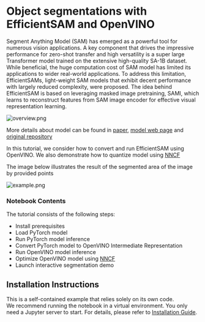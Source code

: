 # Object segmentations with EfficientSAM and OpenVINO

Segment Anything Model (SAM) has emerged as a powerful tool for numerous vision applications. A key component that drives the impressive performance for zero-shot transfer and high versatility is a super large Transformer model trained on the extensive high-quality SA-1B dataset. While beneficial, the huge computation cost of SAM model has limited its applications to wider real-world applications. To address this limitation, EfficientSAMs, light-weight SAM models that exhibit decent performance with largely reduced complexity, were proposed. The idea behind EfficientSAM is based on leveraging masked image pretraining, SAMI, which learns to reconstruct features from SAM image encoder for effective visual representation learning.

![overview.png](https://yformer.github.io/efficient-sam/EfficientSAM_files/overview.png)

More details about model can be found in [paper](https://arxiv.org/pdf/2312.00863.pdf), [model web page](https://yformer.github.io/efficient-sam/) and [original repository](https://github.com/yformer/EfficientSAM)

In this tutorial, we consider how to convert and run EfficientSAM using OpenVINO. We also demonstrate how to quantize model using [NNCF](https://github.com/openvinotoolkit/nncf)

The image below illustrates the result of the segmented area of the image by provided points

![example.png](https://github.com/openvinotoolkit/openvino_notebooks/assets/29454499/15d0a23a-0550-43c6-9ca9-f689e772a79a)


### Notebook Contents

The tutorial consists of the following steps:

- Install prerequisites
- Load PyTorch model
- Run PyTorch model inference
- Convert PyTorch model to OpenVINO Intermediate Representation
- Run OpenVINO model inference
- Optimize OpenVINO model using [NNCF](https://github.com/openvinotoolkit/nncf)
- Launch interactive segmentation demo

## Installation Instructions

This is a self-contained example that relies solely on its own code.</br>
We recommend  running the notebook in a virtual environment. You only need a Jupyter server to start.
For details, please refer to [Installation Guide](../../README.md).

